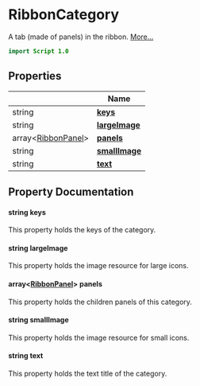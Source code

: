 # RibbonCategory

A tab (made of panels) in the ribbon. [More...](#detailed-description)

```qml
import Script 1.0
```

## Properties

| | Name |
|-|-|
|string|**[keys](#keys)**|
|string|**[largeImage](#largeImage)**|
|array<[RibbonPanel](../script/ribbonpanel.md)>|**[panels](#panels)**|
|string|**[smallImage](#smallImage)**|
|string|**[text](#text)**|

## Property Documentation

#### <a name="keys"></a>string **keys**

This property holds the keys of the category.

#### <a name="largeImage"></a>string **largeImage**

This property holds the image resource for large icons.

#### <a name="panels"></a>array<[RibbonPanel](../script/ribbonpanel.md)> **panels**

This property holds the children panels of this category.

#### <a name="smallImage"></a>string **smallImage**

This property holds the image resource for small icons.

#### <a name="text"></a>string **text**

This property holds the text title of the category.
